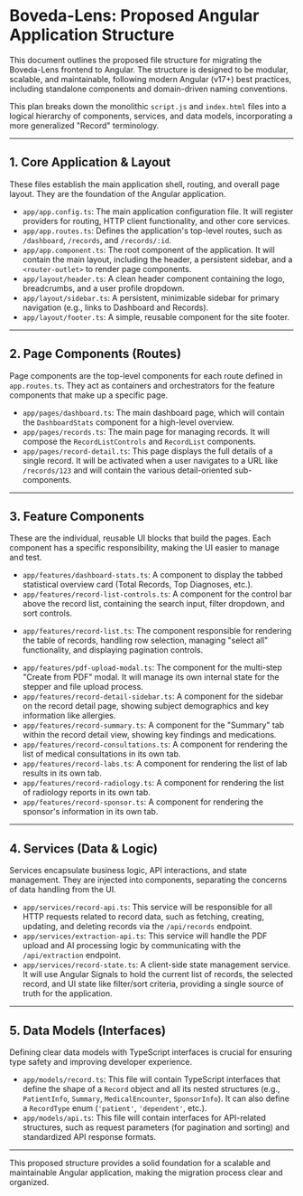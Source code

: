 # Boveda-Lens: Proposed Angular Application Structure

This document outlines the proposed file structure for migrating the Boveda-Lens frontend to Angular. The structure is designed to be modular, scalable, and maintainable, following modern Angular (v17+) best practices, including standalone components and domain-driven naming conventions.

This plan breaks down the monolithic `script.js` and `index.html` files into a logical hierarchy of components, services, and data models, incorporating a more generalized "Record" terminology.

---

## 1. Core Application & Layout

These files establish the main application shell, routing, and overall page layout. They are the foundation of the Angular application.

- `app/app.config.ts`: The main application configuration file. It will register providers for routing, HTTP client functionality, and other core services.
- `app/app.routes.ts`: Defines the application's top-level routes, such as `/dashboard`, `/records`, and `/records/:id`.
- `app/app.component.ts`: The root component of the application. It will contain the main layout, including the header, a persistent sidebar, and a `<router-outlet>` to render page components.
- `app/layout/header.ts`: A clean header component containing the logo, breadcrumbs, and a user profile dropdown.
- `app/layout/sidebar.ts`: A persistent, minimizable sidebar for primary navigation (e.g., links to Dashboard and Records).
- `app/layout/footer.ts`: A simple, reusable component for the site footer.

---

## 2. Page Components (Routes)

Page components are the top-level components for each route defined in `app.routes.ts`. They act as containers and orchestrators for the feature components that make up a specific page.

- `app/pages/dashboard.ts`: The main dashboard page, which will contain the `DashboardStats` component for a high-level overview.
- `app/pages/records.ts`: The main page for managing records. It will compose the `RecordListControls` and `RecordList` components.
- `app/pages/record-detail.ts`: This page displays the full details of a single record. It will be activated when a user navigates to a URL like `/records/123` and will contain the various detail-oriented sub-components.

---

## 3. Feature Components

These are the individual, reusable UI blocks that build the pages. Each component has a specific responsibility, making the UI easier to manage and test.

- `app/features/dashboard-stats.ts`: A component to display the tabbed statistical overview card (Total Records, Top Diagnoses, etc.).
- `app/features/record-list-controls.ts`: A component for the control bar above the record list, containing the search input, filter dropdown, and sort controls.

* `app/features/record-list.ts`: The component responsible for rendering the table of records, handling row selection, managing "select all" functionality, and displaying pagination controls.

- `app/features/pdf-upload-modal.ts`: The component for the multi-step "Create from PDF" modal. It will manage its own internal state for the stepper and file upload process.
- `app/features/record-detail-sidebar.ts`: A component for the sidebar on the record detail page, showing subject demographics and key information like allergies.
- `app/features/record-summary.ts`: A component for the "Summary" tab within the record detail view, showing key findings and medications.
- `app/features/record-consultations.ts`: A component for rendering the list of medical consultations in its own tab.
- `app/features/record-labs.ts`: A component for rendering the list of lab results in its own tab.
- `app/features/record-radiology.ts`: A component for rendering the list of radiology reports in its own tab.
- `app/features/record-sponsor.ts`: A component for rendering the sponsor's information in its own tab.

---

## 4. Services (Data & Logic)

Services encapsulate business logic, API interactions, and state management. They are injected into components, separating the concerns of data handling from the UI.

- `app/services/record-api.ts`: This service will be responsible for all HTTP requests related to record data, such as fetching, creating, updating, and deleting records via the `/api/records` endpoint.
- `app/services/extraction-api.ts`: This service will handle the PDF upload and AI processing logic by communicating with the `/api/extraction` endpoint.
- `app/services/record-state.ts`: A client-side state management service. It will use Angular Signals to hold the current list of records, the selected record, and UI state like filter/sort criteria, providing a single source of truth for the application.

---

## 5. Data Models (Interfaces)

Defining clear data models with TypeScript interfaces is crucial for ensuring type safety and improving developer experience.

- `app/models/record.ts`: This file will contain TypeScript interfaces that define the shape of a `Record` object and all its nested structures (e.g., `PatientInfo`, `Summary`, `MedicalEncounter`, `SponsorInfo`). It can also define a `RecordType` enum (`'patient'`, `'dependent'`, etc.).
- `app/models/api.ts`: This file will contain interfaces for API-related structures, such as request parameters (for pagination and sorting) and standardized API response formats.

---

This proposed structure provides a solid foundation for a scalable and maintainable Angular application, making the migration process clear and organized.
